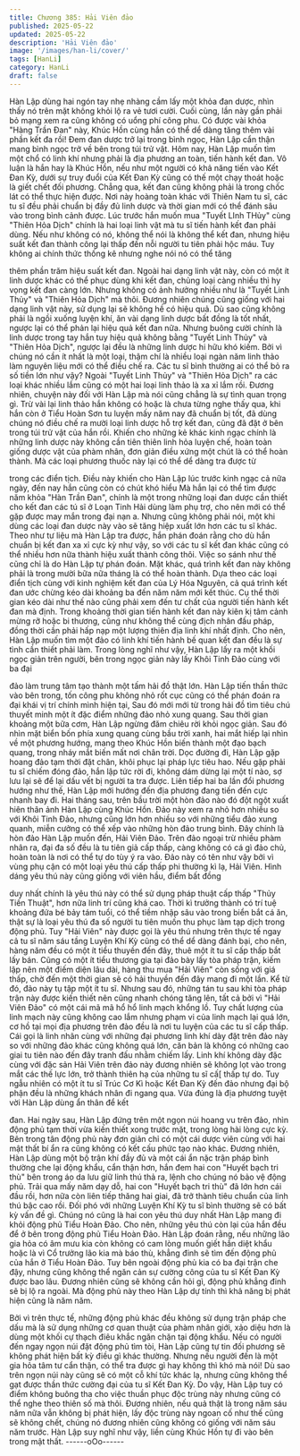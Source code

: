 ```yaml
---
title: Chương 385: Hải Viên đảo
published: 2025-05-22
updated: 2025-05-22
description: 'Hải Viên đảo'
image: '/images/han-li/cover/'
tags: [HanLi]
category: HanLi
draft: false
---
```


Hàn Lập dùng hai ngón tay nhẹ nhàng cầm lấy một khỏa đan
dược, nhìn thấy nó trên mặt không khỏi lộ ra vẻ tươi cười.
Cuối cùng, lần này gần phải bỏ mạng xem ra cũng không có uổng
phí công phu. Có được vài khỏa "Hàng Trần Đan" này, Khúc Hồn
cùng hắn có thể dể dàng tăng thêm vài phần kết đa rồi!
Đem đan dược trở lại trong bình ngọc, Hàn Lập cẩn thận mang
bình ngọc trở về bên trong túi trử vật.
Hôm nay, Hàn Lập muốn tìm một chổ có linh khí nhưng phải là địa
phương an toàn, tiến hành kết đan.
Vô luận là hắn hay là Khúc Hồn, nếu như một người có khả năng
tiến vào Kết Đan Kỳ, dưới sự truy đuổi của Kết Đan Kỳ cũng có
thế một chạy thoát hoặc là giết chết đối phương.
Chẳng qua, kết đan cũng không phải là trong chốc lát có thể thực
hiện được.
Nơi này hoàng toàn khác với Thiên Nam tu sĩ, các tu sĩ đều phải
chuẩn bị đầy đủ linh dược và thời gian mới có thể đánh sâu vào
trong bình cảnh được.
Lúc trước hắn muốn mua "Tuyết LInh THủy" cùng "Thiên Hỏa
Dịch" chính là hai loại linh vật mà tu sĩ tiến hành kết đan phải
dùng.
Nếu như không có nó, không thể nói là không thể kết đan, nhưng
hiệu suất kết đan thành công lại thấp đến nỗi người tu tiên phải
hộc máu.
Tuy không ai chính thức thống kê nhưng nghe nói nó có thể tăng

thêm phần trăm hiệu suất kết đan.
Ngoài hai dạng linh vật này, còn có một ít linh dược khác có thể
phục dùng khi kết đan, chủng loại càng nhiều thì hy vọng kết đan
càng lớn.
Nhưng không có ảnh hưởng nhiều như là "Tuyết Linh Thủy" và
"Thiên Hỏa Dịch" mà thôi.
Đương nhiên chúng cũng giống với hai dạng linh vật này, sử dụng
lại sẽ không hề có hiệu quả. Dù sao cũng không phải là ngồi
xuống luyện khí, ăn vài dạng linh dược bất đồng là tốt nhất,
ngược lại có thể phản lại hiệu quả kết đan nữa.
Nhưng buông cười chính là linh dược trong tay hắn tuy hiệu quả
không bằng "Tuyết Linh Thủy" và "Thiên Hỏa Dịch", ngược lại đều
là những linh dược hi hữu khó kiếm.
Bởi vì chúng nó cần ít nhất là một loại, thậm chí là nhiều loại ngàn
năm linh thảo làm nguyên liệu mới có thể điều chế ra.
Các tu sĩ bình thường ai có thể bỏ ra số tiền lớn như vậy?
Ngoài "Tuyết Linh Thủy" và "Thiên Hỏa Dịch" ra các loại khác
nhiều lắm cũng có một hai loại linh thảo là xa xỉ lắm rồi.
Đương nhiên, chuyện này đối với Hàn Lập mà nói cũng chẳng là
sự tình quan trọng gì.
Trừ vài lại linh thảo hắn không có hoặc là chưa từng nghe thấy
qua, khi hắn còn ở Tiểu Hoàn Sơn tu luyện mấy năm nay đã
chuẩn bị tốt, đã dùng chúng nó điều chế ra mười loại linh dược hỗ
trợ kết đan, cũng đã đặt ở bên trong túi trử vật của hắn rồi.
Khiến cho những kẻ khác kinh ngạc chính là những linh dược này
không cần tiên thiên linh hỏa luyện chế, hoàn toàn giống dược vật
của phàm nhân, đơn giản điều xứng một chút là có thể hoàn
thành.
Mà các loại phương thuốc này lại có thể dể dàng tra được từ

trong các điển tịch.
Điều này khiến cho Hàn Lập lúc trước kinh ngạc cả nữa ngày, đến
nay hắn cũng còn có chút khó hiểu
Mà hắn lại có thể tìm được năm khỏa "Hàn Trần Đan", chính là
một trong những loại đan dược cần thiết cho kết đan các tú sĩ ở
Loạn Tinh Hải dùng làm phụ trợ, cho nên mới có thể gặp được
may mắn trong đại nạn a.
Nhưng cũng không phải nói, một khi dùng các loại đan dược này
vào sẽ tăng hiệp xuất lớn hơn các tu sĩ khác.
Theo như tư liệu mà Hàn Lập tra được, hắn phán đoán rằng cho
dù hắn chuẩn bị kết đan xa xỉ cực kỳ như vậy, so với các tu sĩ kết
đan khác cũng có thể nhiều hơn nữa thành hiệu xuất thành công
thôi.
Việc so sánh như thế cũng chỉ là do Hàn Lập tự phán đoán.
Mặt khác, quá trình kết đan này không phải là trong mười bữa
nữa tháng là có thể hoàn thành.
Dựa theo các loại điển tịch cùng với kinh nghiệm kết đan của Lý
Hóa Nguyên, cả quá trình kết đan ước chừng kéo dài khoảng ba
đến năm năm mới kết thúc.
Cụ thể thời gian kéo dài như thế nào cũng phải xem đến tư chất
của người tiến hành kết đan mà định.
Trong khoảng thời gian tiến hành kết đan này kiên kị tâm cảnh
mừng rỡ hoặc bi thương, cũng như không thể cùng địch nhân
đấu pháp, đồng thời cần phải hấp nạp một lượng thiên địa linh khí
nhất định.
Cho nên, Hàn Lập muốn tìm một đảo có linh khí tiến hành bế
quan kết đan đều là sự tình cần thiết phải làm.
Trong lòng nghĩ như vậy, Hàn Lập lấy ra một khối ngọc giản trên
người, bên trong ngọc giản này lấy Khôi Tinh Đảo cùng với ba đại

đảo làm trung tâm tạo thành một tấm hải đồ thật lớn.
Hàn Lập tiến thần thức vào bên trong, tốn công phu không nhỏ rốt
cục cũng có thể phán đoán ra đại khái vị trí chính mình hiện tại,
Sau đó mới mới từ trong hải đồ tìm tiêu chú thuyết minh một ít
đặc điểm những đảo nhỏ xung quang.
Sau thời gian khoảng một bữa cơm, Hàn Lập ngừng đăm chiêu
rời khỏi ngọc giản.
Sau đó nhìn mặt biển bốn phía xung quang cùng bầu trời xanh,
hai mắt hiếp lại nhìn về một phương hướng, mang theo Khúc Hồn
biến thành một đạo bạch quang, trong nháy mắt biến mất nơi
chân trời.
Dọc đường đi, Hàn Lập gặp hoang đảo tạm thời đặt chân, khôi
phục lại pháp lực tiêu hao. Nếu gặp phải tu sĩ chiếm đóng đảo,
hắn lập tức rời đi, không dám dừng lại một tí nào, sợ lưu lại sẽ để
lại dấu vết bị người ta tra được.
Liên tiếp hai ba lần đổi phương hướng như thế, Hàn Lập mới
hướng đến địa phương đang tiến đến cực nhanh bay đi.
Hai tháng sau, trên bầu trời một hòn đảo nào đó đột ngột xuất
hiên thân ảnh Hàn Lập cùng Khúc Hồn.
Đảo này xem ra nhỏ hơn nhiều so với Khôi Tinh Đảo, nhưng cũng
lớn hơn nhiều so với những tiểu đảo xung quanh, miễn cưởng có
thể xếp vào những hòn đảo trung bình.
Đây chính là hòn đảo Hàn Lập muốn đến, Hải Viên Đảo.
Trên đảo ngoại trừ nhiều phàm nhân ra, đại đa số đều là tu tiên
giả cấp thấp, càng không có cá gì đảo chủ, hoàn toàn là nơi có
thể tự do tùy ý ra vào.
Đảo này có tên như vậy bởi vì vùng phụ cận có một loại yêu thú
cấp thấp phi thường kì lạ, Hải Viên.
Hình dáng yêu thú này cũng giống với viên hầu, điểm bất đồng

duy nhất chính là yêu thú này có thể sử dụng pháp thuật cấp thấp
"Thủy Tiến Thuật", hơn nữa linh trí cũng khá cao.
Thời kì trưởng thành có trí tuệ khoảng đứa bé bảy tám tuổi, có
thể tiềm nhập sâu vào trong biển bắt cá ăn, thật sự là loại yêu thú
đa số người tu tiên muốn thu phục làm tạp dịch trong động phủ.
Tuy "Hải Viên" này được gọi là yêu thú nhưng trên thực tế ngay
cả tu sĩ năm sáu tầng Luyện Khí Kỳ cũng có thể dể dàng đánh
bại, cho nên, hàng năm đều có một ít tiểu thuyền đến đây, thuê
một ít tu sĩ cấp thấp bắt lấy bán.
Cũng có một ít tiểu thương gia tại đảo bày lấy tòa pháp trận, kiếm
lập nên một điếm diện lâu dài, hàng thu mua "Hải Viên" còn sống
với giá thấp, chờ đến một thời gian sẽ có hải thuyền đến đây
mang đi một lần.
Kể từ đó, đảo này tụ tập một ít tu sĩ.
Nhưng sau đó, những tán tu sau khi tòa pháp trận này được kiến
thiết nên cũng nhanh chóng tăng lên, tất cả bởi vì "Hải Viên Đảo"
có một cái mã mã hổ hổ linh mạch khổng lồ.
Tuy chất lượng của linh mạch này cũng không cao lắm nhưng
phạm vi của linh mạch lại quá lớn, cơ hồ tại mọi địa phương trên
đảo đều là nơi tu luyện của các tu sĩ cấp thấp.
Cái gọi là linh nhãn cùng với những đại phương linh khí dày đặt
trên đảo này so với những đảo khác cũng không quá lớn, căn bản
là không có những cao giai tu tiên nào đến đây tranh đấu nhằm
chiếm lấy.
Linh khí không dày đặc cùng với đặc sản Hải Viên trên đảo này
đương nhiên sẽ không lọt vào trong mắt các thế lực lớn, trở thành
thiên hạ của những tu sĩ cấ[ thấp tự do.
Tuy ngẫu nhiên có một ít tu sĩ Trúc Cơ Kì hoặc Kết Đan Kỳ đến
đảo nhưng đại bộ phận đều là những khách nhân đi ngang qua.
Vừa đúng là địa phương tuyệt vời Hàn Lập dùng ẩn thân để kết

đan.
Hai ngày sau, Hàn Lập đứng trên một ngọn núi hoang vu trên
đảo, nhìn động phủ tạm thời vừa kiến thiết xong trước mặt, trong
lòng hài lòng cực kỳ.
Bên trong tân động phủ này đơn giản chỉ có một cái dược viên
cùng với hai mật thất bí ẩn ra cũng không có kết cấu phức tạo
nào khác.
Đương nhiên, Hàn Lập dùng một bộ trận khí đầy đủ và một cái ẩn
nặc trận pháp bình thường che lại động khẩu, cẩn thận hơn, hắn
đem hai con "Huyết bạch tri thù" bên trong áo da lưu giữ linh thú
thả ra, lệnh cho chúng nó bảo vệ động phủ.
Trải qua mấy năm dạy dỗ, hai con "Huyết bạch tri thù" đã lớn hơn
cái đầu rồi, hơn nữa còn liên tiếp thăng hai giai, đã trở thành tiêu
chuẩn của linh thú bậc cao rồi. Đối phó với những Luyện Khí Kỳ
tu sĩ bình thường sẽ có bất kỳ vấn đề gì. Chúng nó cũng là hai
con yêu thú duy nhất Hàn Lập mang đi khỏi động phủ Tiểu Hoàn
Đảo.
Cho nên, những yêu thú còn lại của hắn đều để ở bên trong động
phủ Tiểu Hoàn Đảo.
Hàn Lập đoán rằng, nếu những lão gia hỏa có âm mưu kia còn
không có cam lòng muốn giết hắn diệt khẩu hoặc là vì Cổ trưởng
lão kia mà báo thù, khẳng đinh sẽ tìm đến động phủ của hắn ở
Tiểu Hoàn Đảo.
Tuy bên ngoài động phủ kia có ba đại trận che đậy, nhưng cũng
không thể ngăn cản sự cường công của tu sĩ Kết Đan Kỳ được
bao lâu.
Đương nhiên cũng sẽ không cần hỏi gì, động phủ khẳng đinh sẽ
bị lộ ra ngoài.
Mà động phủ này theo Hàn Lập dự tính thì khả năng bị phát hiện
cũng là năm năm.

Bởi vì trên thực tế, những động phủ khác đều không sử dụng trận
pháp che dấu mà là sử dụng những cơ quan thuật của phàm
nhân giới, xảo diệu hơn là dùng một khối cự thạch điêu khắc
ngăn chặn tại động khẩu.
Nếu có người đến ngay ngọn núi đặt động phủ tìm tòi, Hàn Lập
cũng tự tin đối phương sẽ không phát hiện bất kỳ điều gì khác
thường.
Nhưng nếu người đến là một gia hỏa tâm tư cẩn thận, có thể tra
được gì hay không thì khó mà nói!
Dù sao trên ngọn núi này cũng sẽ có một cỗ khí tức khác lạ,
nhưng cũng không thể gạt được thần thức cường đại của tu sĩ
Kết Đan Kỳ.
Do vậy, Hàn Lập tuy có điểm không buông tha cho việc thuần
phục độc trùng này nhưng cũng có thể nghe theo thiên số mà
thôi.
Đương nhiên, nếu quả thật là trong năm sáu năm nữa vẫn không
bị phát hiện, lấy độc trùng này ngoan cố như thế cũng sẽ không
chết, chúng nó đương nhiên cũng không có giống với năm sáu
năm trước.
Hàn Lập suy nghĩ như vậy, liền cùng Khúc Hồn tự đi vào bên
trong mật thất.
------oOo------
